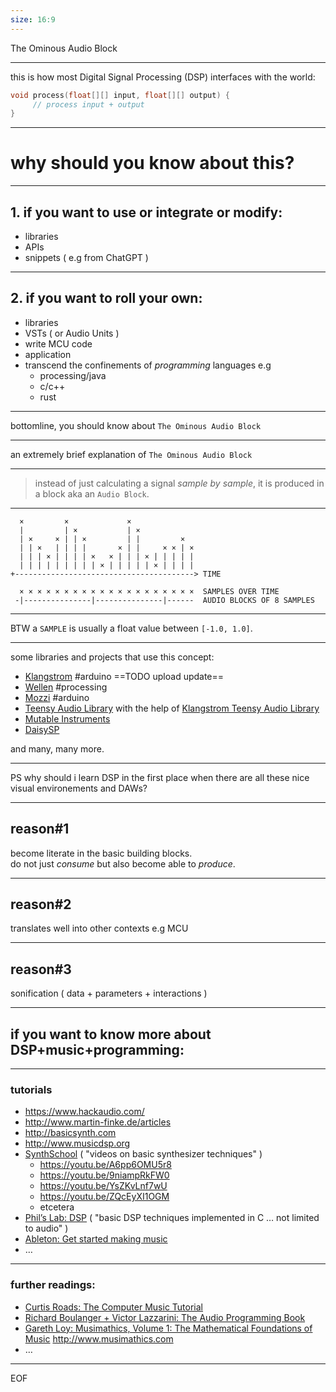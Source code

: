```yaml
---
size: 16:9
---
```


The Ominous Audio Block

---

this is how most Digital Signal Processing (DSP) interfaces with the world:

```cpp
void process(float[][] input, float[][] output) {
     // process input + output
}
```

---

# why should you know about this?

---

## 1. if you want to use or integrate or modify:

- libraries
- APIs
- snippets ( e.g from ChatGPT )

---

## 2. if you want to roll your own:

- libraries
- VSTs ( or Audio Units )
- write MCU code
- application
- transcend the confinements of *programming* languages e.g
    - processing/java
    - c/c++
    - rust

---

bottomline, you should know about `The Ominous Audio Block`

---

an extremely brief explanation of `The Ominous Audio Block`

---

> instead of just calculating a signal *sample by sample*, it is produced in a block aka an `Audio Block`.

---

```
  ×         ×             ×              
  |         | ×           | ×            
  | ×     × | | ×         | |         ×  
  | | ×   | | | |       × | |     × × | ×
  | | | × | | | | ×   × | | | × | | | | |
  | | | | | | | | | × | | | | | × | | | |
+----------------------------------------> TIME

  × × × × × × × × × × × × × × × × × × × ×  SAMPLES OVER TIME
 -|---------------|---------------|------  AUDIO BLOCKS OF 8 SAMPLES
```

---

BTW a `SAMPLE` is usually a float value between `‌[-1.0, 1.0]`.

---

some libraries and projects that use this concept:

- [Klangstrom](https://github.com/dennisppaul/klangstrom-arduino) #arduino ==TODO upload update==
- [Wellen](https://github.com/dennisppaul/wellen) #processing
- [Mozzi](https://sensorium.github.io/Mozzi/learn/) #arduino
- [Teensy Audio Library](https://www.pjrc.com/teensy/td_libs_Audio.html) with the help of [Klangstrom Teensy Audio Library](https://github.com/dennisppaul/klangstrom-teensy)
- [Mutable Instruments](https://github.com/pichenettes)
- [DaisySP](https://github.com/electro-smith/DaisySP)

and many, many more.

---

PS why should i learn DSP in the first place when there are all these nice visual environements and DAWs?

---

## reason#1

become literate in the basic building blocks.    
do not just *consume* but also become able to *produce*.

---

## reason#2 

translates well into other contexts e.g MCU

---

## reason#3

sonification ( data + parameters + interactions )

---

## if you want to know more about DSP+music+programming:

---

### tutorials

- https://www.hackaudio.com/ 
- http://www.martin-finke.de/articles 
- http://basicsynth.com 
- http://www.musicdsp.org 
- [SynthSchool](https://www.youtube.com/@SynthSchool) ( "videos on basic synthesizer techniques" )
    - https://youtu.be/A6pp6OMU5r8
    - https://youtu.be/9niampRkFW0
    - https://youtu.be/YsZKvLnf7wU
    - https://youtu.be/ZQcEyXI1OGM
    - etcetera
- [Phil’s Lab: DSP](https://www.youtube.com/playlist?list=PLXSyc11qLa1ZCn0JCnaaXOWN6Z46rK9jd) ( "basic DSP techniques implemented in C … not limited to audio" )
- [Ableton: Get started making music](https://learningmusic.ableton.com)
- …

---

### further readings:

- [Curtis Roads: The Computer Music Tutorial](https://mitpress.mit.edu/9780262044912/the-computer-music-tutorial/)
- [Richard Boulanger + Victor Lazzarini: The Audio Programming Book](https://mitpress.mit.edu/9780262014465/the-audio-programming-book/)
- [Gareth Loy: Musimathics, Volume 1: The Mathematical Foundations of Music](https://mitpressbookstore.mit.edu/book/9780262516556) http://www.musimathics.com
- …

---

EOF
